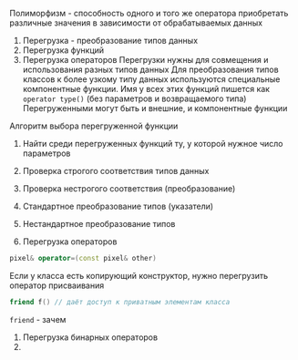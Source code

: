 Полиморфизм - способность одного и того же оператора приобретать различные значения в зависимости от обрабатываемых данных
1. Перегрузка - преобразование типов данных
2. Перегрузка функций
3. Перегрузка операторов
Перегрузки нужны для совмещения и использования разных типов данных
Для преобразования типов классов к более узкому типу данных используются специальные компонентные функции. Имя у всех этих функций пишется как `operator type()` (без параметров и возвращаемого типа)  
Перегруженными могут быть и внешние, и компонентные функции

Алгоритм выбора перегруженной функции
1. Найти среди перегруженных функций ту, у которой нужное число параметров
2. Проверка строгого соответствия типов данных
3. Проверка нестрогого соответствия (преобразование)
4. Стандартное преобразование типов (указатели)
5. Нестандартное преобразование типов

1. Перегрузка операторов
```cpp
pixel& operator=(const pixel& other)
```
Если у класса есть копирующий конструктор, нужно перегрузить оператор присваивания
```cpp
friend f() // даёт доступ к приватным элементам класса
```
`friend` - зачем
1. Перегрузка бинарных операторов
2. 